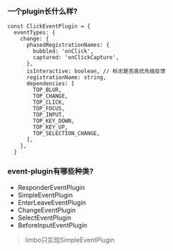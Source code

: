 ### 一个plugin长什么样?
```
const ClickEventPlugin = {
  eventTypes: {
    change: {
      phasedRegistrationNames: {
        bubbled: 'onClick',
        captured: 'onClickCapture',
      },
      isInteractive: boolean, // 标志是否高优先级反馈
      registrationName: string,
      dependencies: [
        TOP_BLUR,
        TOP_CHANGE,
        TOP_CLICK,
        TOP_FOCUS,
        TOP_INPUT,
        TOP_KEY_DOWN,
        TOP_KEY_UP,
        TOP_SELECTION_CHANGE,
      ],
    },
  }
```

### event-plugin有哪些种类?
  + ResponderEventPlugin
  + SimpleEventPlugin
  + EnterLeaveEventPlugin
  + ChangeEventPlugin
  + SelectEventPlugin
  + BeforeInputEventPlugin

> limbo只实现SimpleEventPlugin
